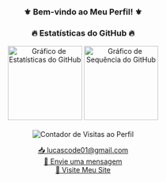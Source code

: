 <h3 align="center">
  <b>⚜️ Bem-vindo ao Meu Perfil! ⚜️</b>
</h3>

<h3 align="center">
  <b>🔥 Estatísticas do GitHub 🔥</b>
</h3>

<div align="center">
  <img src="https://github-readme-stats.vercel.app/api?username=lucascode01&hide_title=false&hide_rank=false&show_icons=true&include_all_commits=true&count_private=true&disable_animations=false&theme=ocean_dark&locale=en&hide_border=false&order=1" height="150" alt="Gráfico de Estatísticas do GitHub"  />
  <img src="https://streak-stats.demolab.com?user=lucascode01&locale=en&mode=daily&theme=ocean_dark&hide_border=false&border_radius=5&order=3" height="150" alt="Gráfico de Sequência do GitHub"  />
</div>

<br clear="both">

<div align="center">
  <img src="https://profile-counter.glitch.me/lucascode01/count.svg?" alt="Contador de Visitas ao Perfil" />
</div>

<p align="center">
  <a href="mailto:lucascode01@gmail.com">📥 lucascode01@gmail.com</a><br>
  <a href="https://wa.me/message/CTUE7YUIGW4JN1" target="_blank">📩 Envie uma mensagem</a><br>
  <a href="http://lucassantosdev.framer.website" target="_blank">🌅 Visite Meu Site</a>
</p>
